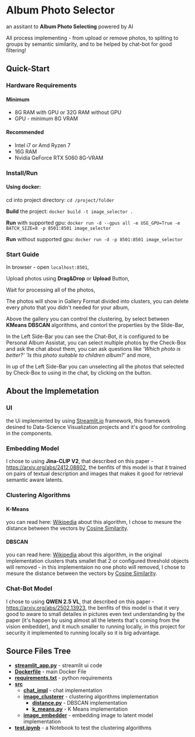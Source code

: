 # Album Photo Selector
an assitant to **Album Photo Selecting** powered by AI


All process implementing - from upload or remove photos, to spliting to groups by semantic similarity, and to be helped by chat-bot for good filtering!

## Quick-Start
### Hardware Requirements
#### Minimum
- 8G RAM with GPU or 32G RAM without GPU
- GPU - minimum 8G VRAM
#### Recommended
- Intel i7 or Amd Ryzen 7
- 16G RAM
- Nvidia GeForce RTX 5060 8G-VRAM
### Install/Run
#### Using docker:

cd into project directory:
```cd /project/folder```

**Build** the project:
```docker build -t image_selector .```

**Run** with supported gpu:
```docker run -d --gpus all -e USE_GPU=True -e BATCH_SIZE=8 -p 8501:8501 image_selector```

**Run** without supported gpu:
```docker run -d -p 8501:8501 image_selector```

### Start Guide
In browser - open ```localhost:8501```,

Upload photos using **Drag&Drop** or **Upload** Button,

Wait for processing all of the photos,

The photos will show in Gallery Format divided into clusters, you can delete every photo that you didn't needed for your album,

Above the gallery you can control the clustering, by select between **KMeans** **DBSCAN** algorithms, and contorl the properties by the Slide-Bar,

In the Left Side-Bar you can see the Chat-Bot, it is configured to be Personal Album Assistat, you can select multiple photos by the Check-Box and ask the chat about them, you can ask questions like *'Which photo is better?'* *'Is this photo suitable to children album?'* and more,

In up of the Left Side-Bar you can unselecting all the photos that selected by Check-Box to using in the chat, by clicking on the button.

## About the Implemetation
### UI
the Ui implemented by using [Streamlit.io](https://streamlit.io/) framework, this framework desined to Data-Science Visualization projects and it's good for controling in the components.
### Embedding Model
I chose to using **Jina-CLIP V2**, that described on this paper - https://arxiv.org/abs/2412.08802,
the benfits of this model is that it trained on pairs of textual description and images that makes it good for retrieval semantic aware latents.

### Clustering Algorithms
#### K-Means
you can read here: [Wikipedia](https://en.wikipedia.org/wiki/K-means_clustering) about this algorithm,
I chose to mesure the distance between the vectors by [Cosine Similarity](https://en.wikipedia.org/wiki/Cosine_similarity).
#### DBSCAN
you can read here: [Wikipedia](https://en.wikipedia.org/wiki/DBSCAN) about this algorithm,
in the original implementation clusters thats smallet that 2 or configured threshold objects will removed - in this implementaion no one photo will removed,
I chose to mesure the distance between the vectors by [Cosine Similarity](https://en.wikipedia.org/wiki/Cosine_similarity).

### Chat-Bot Model
I chose to using **QWEN 2.5 VL**, that described on this paper - https://arxiv.org/abs/2502.13923,
the benfits of this model is that it very good to aware to small detailes in pictures even text understanding by the paper (it's happen by using almost all the letents that's coming from the vision embedder), and it much smaller to running locally,
in this project for security it implemented to running locally so it is big advantage.

## Source Files Tree

- [**streamlit_app.py**](./streamlit_app.py) - streamlit ui code
- [**Dockerfile**](./Dockerfile) - main Docker File
- [**requirements.txt**](./requirements.txt) - python requirements
- [**src**](./src)
    - [**chat_impl**](./src/chat_impl) - chat implementation
    - [**image_clusterer**](./src/image_clusterer) - clustering algorithms implementation
        - [**distance.py**](./src/image_clusterer/distance.py) - DBSCAN implementation
        - [**k_means.py**](./src/image_clusterer/k_means.py) - K Means implementation
    - [**image_embedder**](./src/image_embedder) - embedding image to latent model implementation
- [**test.ipynb**](./test.ipynb) - a Notebook to test the clustering algorithms